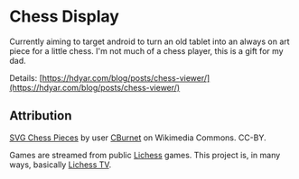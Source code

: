 # Chess Display
Currently aiming to target android to turn an old tablet into an always on art piece for a little chess. I'm not much of a chess player, this is a gift for my dad.

Details: [https://hdyar.com/blog/posts/chess-viewer/](https://hdyar.com/blog/posts/chess-viewer/)

## Attribution
[SVG Chess Pieces](https://commons.wikimedia.org/wiki/Category:SVG_chess_pieces) by user [CBurnet](https://en.wikipedia.org/wiki/User:Cburnett) on Wikimedia Commons. CC-BY.

Games are streamed from public [Lichess](https://lichess.org/api) games. This project is, in many ways, basically [Lichess TV](https://lichess.org/tv).
